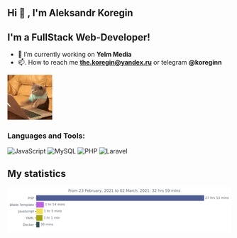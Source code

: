 ## Hi 👋 , I'm Aleksandr Koregin

## I'm a FullStack Web-Developer!

- 🔭  I’m currently working on **Yelm Media**
- 📫. How to reach me **the.koregin@yandex.ru** or telegram **@koreginn**

<img src="images/cat.gif" width=20%>

### Languages and Tools:
![JavaScript](https://img.shields.io/badge/-JavaScript-090909?style=for-the-badge&logo=JavaScript&logoColor=E9D54D)
![MySQL](https://img.shields.io/badge/-MySQL-090909?style=for-the-badge&logo=mysql&logoColor=00648B)
![PHP](https://img.shields.io/badge/-PHP-090909?style=for-the-badge&logo=php&logoColor=00648B)
![Laravel](https://img.shields.io/badge/-Laravel-090909?style=for-the-badge&logo=laravel&logoColor=00648B)

## My statistics

<div style="background-color: #ffff;">
  <img src="https://github.com/koreginn/koreginn/blob/main/images/stat.svg" alt="My statistics Wakatime"/>
</div>
